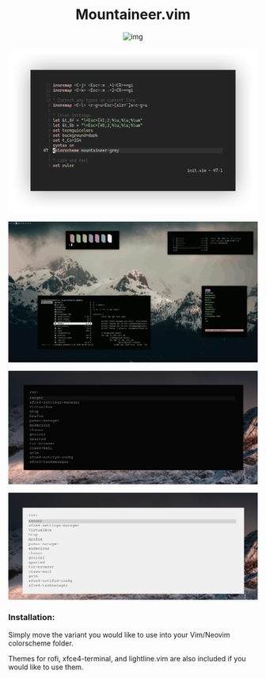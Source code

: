 <h1 align="center">Mountaineer.vim</h1>

<p align="center"

![img](scrots/mountaineer.png)

</p>

<p align="center" 


![img](scrots/grey.png)

</p>


<p align="center" 

![img](xfce-colorschemes/Screenshot.gif)

</p>

<p align="center" 

![img](rofi/Screenshot1_dark.png)

</p>

<p align="center" 

![img](rofi/Screenshot2.png)

</p>

### Installation:
Simply move the variant you would like to use into your Vim/Neovim colorscheme folder.

Themes for rofi, xfce4-terminal, and lightline.vim are also included if you would like to use them.
